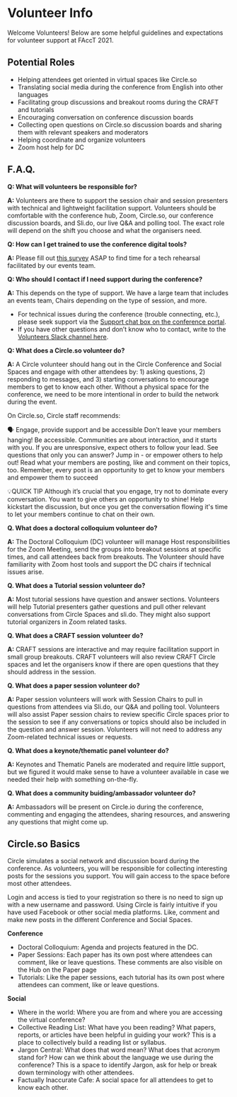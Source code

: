 # Volunteer Info

Welcome Volunteers! Below are some helpful guidelines and expectations for volunteer support at FAccT 2021.

## Potential Roles

* Helping attendees get oriented in virtual spaces like Circle.so
* Translating social media during the conference from English into other languages
* Facilitating group discussions and breakout rooms during the CRAFT and tutorials
* Encouraging conversation on conference discussion boards
* Collecting open questions on Circle.so discussion boards and sharing them with relevant speakers and moderators
* Helping coordinate and organize volunteers
* Zoom host help for DC


## F.A.Q.

**Q: What will volunteers be responsible for?**

**A:** Volunteers are there to support the session chair and session presenters with technical and lightweight facilitation support. Volunteers should be comfortable with the conference hub, Zoom, Circle.so, our conference discussion boards, and Sli.do, our live Q&A and polling tool. The exact role will depend on the shift you choose and what the organisers need.

**Q: How can I get trained to use the conference digital tools?**

**A:** Please fill out [this survey](https://docs.google.com/forms/d/e/1FAIpQLSelZuzv9ifSTMxqxa2rbIYW_oGPSd1I79o9J3raIppzR2RN2A/viewform) ASAP to find time for a tech rehearsal facilitated by our events team.

**Q: Who should I contact if I need support during the conference?**

**A:** This depends on the type of support. We have a large team that includes an events team, Chairs depending on the type of session, and more.

- For technical issues during the conference (trouble connecting, etc.), please seek support via the [Support chat box on the conference portal](https://2021.facctconference.org/).
- If you have other questions and don’t know who to contact, write to the [Volunteers Slack channel here](https://fatconference.slack.com/archives/C01P3SNRA12).
 

**Q: What does a Circle.so volunteer do?**

**A:** A Circle volunteer should hang out in the Circle Conference and Social Spaces and engage with other attendees by: 1) asking questions, 2) responding to messages, and 3) starting conversations to encourage members to get to know each other. Without a physical space for the conference, we need to be more intentional in order to build the network during the event.

On Circle.so, Circle staff recommends:

🗣 Engage, provide support and be accessible
Don’t leave your members hanging! Be accessible. Communities are about interaction, and it starts with you. If you are unresponsive, expect others to follow your lead. See questions that only you can answer? Jump in - or empower others to help out! Read what your members are posting, like and comment on their topics, too. Remember, every post is an opportunity to get to know your members and empower them to succeed

💡QUICK TIP
Although it’s crucial that you engage, try not to dominate every conversation. You want to give others an opportunity to shine! Help kickstart the discussion, but once you get the conversation flowing it's time to let your members continue to chat on their own.


**Q. What does a doctoral colloquium volunteer do?**

**A:** The Doctoral Colloquium (DC) volunteer will manage Host responsibilities for the Zoom Meeting, send the groups into breakout sessions at specific times, and call attendees back from breakouts. The Volunteer should have familiarity with Zoom host tools and support the DC chairs if technical issues arise.

**Q. What does a Tutorial session volunteer do?**

**A:** Most tutorial sessions have question and answer sections.  Volunteers will help Tutorial presenters gather questions and pull other relevant conversations from Circle Spaces and sli.do. They might also support tutorial organizers in Zoom related tasks. 

**Q. What does a CRAFT session volunteer do?**

**A:** CRAFT sessions are interactive and may require facilitation support in small group breakouts. CRAFT volunteers will also review CRAFT Circle spaces and let the organisers know if there are open questions that they should address in the session. 

**Q. What does a paper session volunteer do?**

**A:** Paper session volunteers will work with Session Chairs to pull in questions from attendees via Sli.do, our Q&A and polling tool. Volunteers will also assist Paper session chairs to review specific Circle spaces prior to the session to see if any conversations or topics should also be included in the question and answer session. Volunteers will not need to address any Zoom-related technical issues or requests. 

**Q. What does a keynote/thematic panel volunteer do?**

**A:** Keynotes and Thematic Panels are moderated and require little support, but we figured it would make sense to have a volunteer available in case we needed their help with something on-the-fly.


**Q. What does a community buiding/ambassador volunteer do?**

**A:** Ambassadors will be present on Circle.io during the conference, commenting and engaging the attendees, sharing resources, and answering any questions that might come up.

## Circle.so Basics

Circle simulates a social network and discussion board during the conference. As volunteers, you will be responsible for collecting interesting posts for the sessions you support. You will gain access to the space before most other attendees. 

Login and access is tied to your registration so there is no need to sign up with a new username and password. Using Circle is fairly intuitive if you have used Facebook or other social media platforms. Like, comment and make new posts in the different Conference and Social Spaces.

**Conference**
* Doctoral Colloquium: Agenda and projects featured in the DC.
* Paper Sessions: Each paper has its own post where attendees can comment, like or leave questions. These comments are also visible on the Hub on the Paper page 
* Tutorials: Like the paper sessions, each tutorial has its own post where attendees can comment, like or leave questions.

**Social**
* Where in the world: Where you are from and where you are accessing the virtual conference?
* Collective Reading List: What have you been reading? What papers, reports, or articles have been helpful in guiding your work? This is a place to collectively build a reading list or syllabus.
* Jargon Central: What does that word mean? What does that acronym stand for? How can we think about the language we use during the conference? This is a space to identify Jargon, ask for help or break down terminology with other attendees.
* Factually Inaccurate Cafe: A social space for all attendees to get to know each other.
